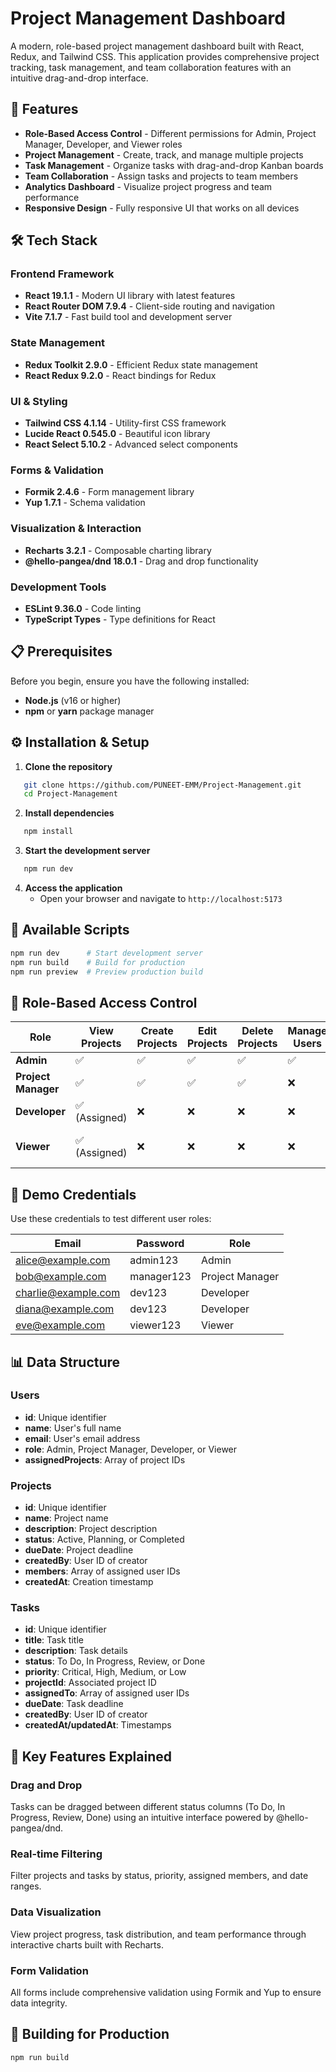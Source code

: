 # Project Management Dashboard

A modern, role-based project management dashboard built with React, Redux, and Tailwind CSS. This application provides comprehensive project tracking, task management, and team collaboration features with an intuitive drag-and-drop interface.

## 🚀 Features

- **Role-Based Access Control** - Different permissions for Admin, Project Manager, Developer, and Viewer roles
- **Project Management** - Create, track, and manage multiple projects
- **Task Management** - Organize tasks with drag-and-drop Kanban boards
- **Team Collaboration** - Assign tasks and projects to team members
- **Analytics Dashboard** - Visualize project progress and team performance
- **Responsive Design** - Fully responsive UI that works on all devices

## 🛠️ Tech Stack

### Frontend Framework
- **React 19.1.1** - Modern UI library with latest features
- **React Router DOM 7.9.4** - Client-side routing and navigation
- **Vite 7.1.7** - Fast build tool and development server

### State Management
- **Redux Toolkit 2.9.0** - Efficient Redux state management
- **React Redux 9.2.0** - React bindings for Redux

### UI & Styling
- **Tailwind CSS 4.1.14** - Utility-first CSS framework
- **Lucide React 0.545.0** - Beautiful icon library
- **React Select 5.10.2** - Advanced select components

### Forms & Validation
- **Formik 2.4.6** - Form management library
- **Yup 1.7.1** - Schema validation

### Visualization & Interaction
- **Recharts 3.2.1** - Composable charting library
- **@hello-pangea/dnd 18.0.1** - Drag and drop functionality

### Development Tools
- **ESLint 9.36.0** - Code linting
- **TypeScript Types** - Type definitions for React

## 📋 Prerequisites

Before you begin, ensure you have the following installed:
- **Node.js** (v16 or higher)
- **npm** or **yarn** package manager

## ⚙️ Installation & Setup

1. **Clone the repository**
```bash
   git clone https://github.com/PUNEET-EMM/Project-Management.git
   cd Project-Management
```

2. **Install dependencies**
```bash
   npm install
```

3. **Start the development server**
```bash
   npm run dev
```

4. **Access the application**
   - Open your browser and navigate to `http://localhost:5173`

## 📜 Available Scripts
```bash
npm run dev      # Start development server
npm run build    # Build for production
npm run preview  # Preview production build

```

## 👥 Role-Based Access Control

| Role | View Projects | Create Projects | Edit Projects | Delete Projects | Manage Users | View Tasks | Create/Edit Tasks | View Analytics |
|------|--------------|----------------|---------------|-----------------|--------------|------------|-------------------|----------------|
| **Admin** | ✅ | ✅ | ✅ | ✅ | ✅ | ✅ | ✅ | ✅ |
| **Project Manager** | ✅ | ✅ | ✅ | ✅ | ❌ | ✅ | ✅ | ✅ |
| **Developer** | ✅ (Assigned) | ❌ | ❌ | ❌ | ❌ | ✅ | ✅ (Assigned) | ❌ |
| **Viewer** | ✅ (Assigned) | ❌ | ❌ | ❌ | ❌ | ✅ (Read-only) | ❌ | ❌ |

## 🔐 Demo Credentials

Use these credentials to test different user roles:

| Email | Password | Role |
|-------|----------|------|
| alice@example.com | admin123 | Admin |
| bob@example.com | manager123 | Project Manager |
| charlie@example.com | dev123 | Developer |
| diana@example.com | dev123 | Developer |
| eve@example.com | viewer123 | Viewer |

## 📊 Data Structure

### Users
- **id**: Unique identifier
- **name**: User's full name
- **email**: User's email address
- **role**: Admin, Project Manager, Developer, or Viewer
- **assignedProjects**: Array of project IDs

### Projects
- **id**: Unique identifier
- **name**: Project name
- **description**: Project description
- **status**: Active, Planning, or Completed
- **dueDate**: Project deadline
- **createdBy**: User ID of creator
- **members**: Array of assigned user IDs
- **createdAt**: Creation timestamp

### Tasks
- **id**: Unique identifier
- **title**: Task title
- **description**: Task details
- **status**: To Do, In Progress, Review, or Done
- **priority**: Critical, High, Medium, or Low
- **projectId**: Associated project ID
- **assignedTo**: Array of assigned user IDs
- **dueDate**: Task deadline
- **createdBy**: User ID of creator
- **createdAt/updatedAt**: Timestamps

## 🎨 Key Features Explained

### Drag and Drop
Tasks can be dragged between different status columns (To Do, In Progress, Review, Done) using an intuitive interface powered by @hello-pangea/dnd.

### Real-time Filtering
Filter projects and tasks by status, priority, assigned members, and date ranges.

### Data Visualization
View project progress, task distribution, and team performance through interactive charts built with Recharts.

### Form Validation
All forms include comprehensive validation using Formik and Yup to ensure data integrity.


## 🚀 Building for Production
```bash
npm run build
```




